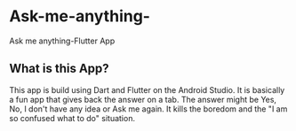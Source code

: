 # Ask-me-anything-
Ask me anything-Flutter App
## What is this App?
This app is build using Dart and Flutter on the Android Studio. It is basically a fun app that gives back the answer on a tab. 
The answer might be Yes, No, I don't have any idea or Ask me again.
It kills the boredom and the "I am so confused what to do" situation.
